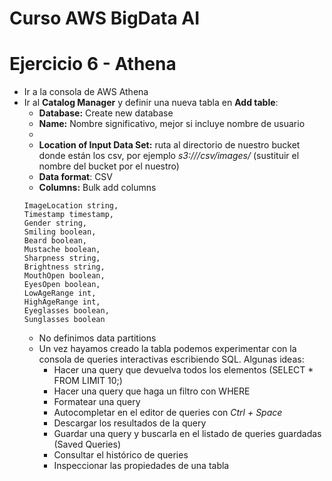 # Curso AWS BigData AI

# Ejercicio 6 - Athena

* Ir a la consola de AWS Athena
* Ir al **Catalog Manager** y definir una nueva tabla en **Add table**:
    * **Database:** Create new database
    * **Name:** Nombre significativo, mejor si incluye nombre de usuario
    * 
    * **Location of Input Data Set:** ruta al directorio de nuestro bucket donde están los csv, por ejemplo *s3://<mi-bucket>/csv/images/* (sustituir el nombre del bucket por el nuestro)
    * **Data format**: CSV
    * **Columns:** Bulk add columns
    ```
  ImageLocation string,
  Timestamp timestamp,
  Gender string,
  Smiling boolean,
  Beard boolean,
  Mustache boolean,
  Sharpness string,
  Brightness string,
  MouthOpen boolean,
  EyesOpen boolean,
  LowAgeRange int,
  HighAgeRange int,
  Eyeglasses boolean,
  Sunglasses boolean 
    ```
    * No definimos data partitions
    * Un vez hayamos creado la tabla podemos experimentar con la consola de queries interactivas escribiendo SQL. Algunas ideas:
        * Hacer una query que devuelva todos los elementos (SELECT * FROM <nombre tabla> LIMIT 10;)
        * Hacer una query que haga un filtro con WHERE
        * Formatear una query
        * Autocompletar en el editor de queries con *Ctrl + Space*
        * Descargar los resultados de la query
        * Guardar una query y buscarla en el listado de queries guardadas (Saved Queries)
        * Consultar el histórico de queries
        * Inspeccionar las propiedades de una tabla
    
